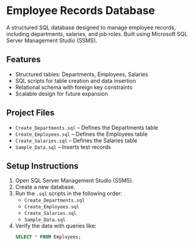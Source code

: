 # Employee Records Database

A structured SQL database designed to manage employee records, including departments, salaries, and job roles. Built using Microsoft SQL Server Management Studio (SSMS).  

## Features
- Structured tables: Departments, Employees, Salaries  
- SQL scripts for table creation and data insertion  
- Relational schema with foreign key constraints  
- Scalable design for future expansion  

## Project Files
- `Create_Departments.sql` – Defines the Departments table  
- `Create_Employees.sql` – Defines the Employees table  
- `Create_Salaries.sql` – Defines the Salaries table  
- `Sample_Data.sql` – Inserts test records  

## Setup Instructions
1. Open SQL Server Management Studio (SSMS).  
2. Create a new database.  
3. Run the `.sql` scripts in the following order:  
   - `Create_Departments.sql`  
   - `Create_Employees.sql`  
   - `Create_Salaries.sql`  
   - `Sample_Data.sql`  
4. Verify the data with queries like:  
   ```sql
   SELECT * FROM Employees;

